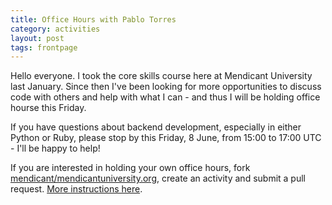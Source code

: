```yaml
---
title: Office Hours with Pablo Torres
category: activities
layout: post
tags: frontpage
---
```


Hello everyone. I took the core skills course here at Mendicant University last January. Since then I've been looking for more opportunities to discuss code with others and help with what I can - and thus I will be holding office hourse this Friday.

If you have questions about backend development, especially in either Python or Ruby, please stop by this Friday, 8 June, from 15:00 to 17:00 UTC - I'll be happy to help!

If you are interested in holding your own office hours, fork [mendicant/mendicantuniversity.org](https://github.com/mendicant/mendicantuniversity.org), create an activity and submit a pull request. [More instructions here](https://github.com/mendicant/mendicantuniversity.org/wiki/How-to-post-an-activity-to-mendicantuniversity.org).

